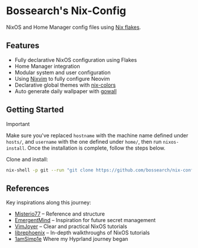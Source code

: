 # Bossearch's Nix-Config

NixOS and Home Manager config files using [Nix flakes](https://nixos.wiki/wiki/Flakes).

## Features

- Fully declarative NixOS configuration using Flakes
- Home Manager integration
- Modular system and user configuration
- Using [Nixvim](https://github.com/nix-community/nixvim) to fully configure Neovim
- Declarative global themes with [nix-colors](https://github.com/Misterio77/nix-colors)
- Auto generate daily wallpaper with [gowall](https://github.com/Achno/gowall)

## Getting Started

> [!IMPORTANT]
> Make sure you've replaced `hostname` with the machine name defined under `hosts/`, and `username` with the one defined under `home/`, then run `nixos-install`. Once the installation is complete, follow the steps below.

Clone and install:

```bash
nix-shell -p git --run "git clone https://github.com/bossearch/nix-config ~/.nix-config && ~/.nix-config/scripts/install.sh"
```

## References

Key inspirations along this journey:

- [Misterio77](https://github.com/Misterio77/nix-config) – Reference and structure
- [EmergentMind](https://github.com/EmergentMind/nix-config) – Inspiration for future secret management
- [VimJoyer](https://github.com/vimjoyer) – Clear and practical NixOS tutorials
- [librephoenix](https://github.com/librephoenix/nixos-config) – In-depth walkthroughs of NixOS tutorials
- [1amSimp1e](https://github.com/1amSimp1e/dots) Where my Hyprland journey began
